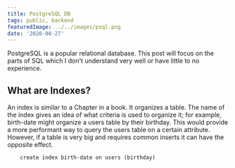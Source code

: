 ```yaml
---
title: PostgreSQL DB
tags: public, backend
featuredImage: ../../images/psql.png
date: '2020-08-27'
---
```


PostgreSQL is a popular relational database. This post will focus on the parts of SQL which I don't understand very well or have little to no  experience.

## What are Indexes?
An index is similar to a Chapter in a book. It organizes a table. The name of the index gives an idea of what criteria is used to organize it; for example, birth-date might organize a users table by their birthday.
This would provide a more performant way to query the users table on a certain attribute. However, if a table is very big and requires common inserts it can have the opposite effect.

```
    create index birth-date on users (birthday)
```

